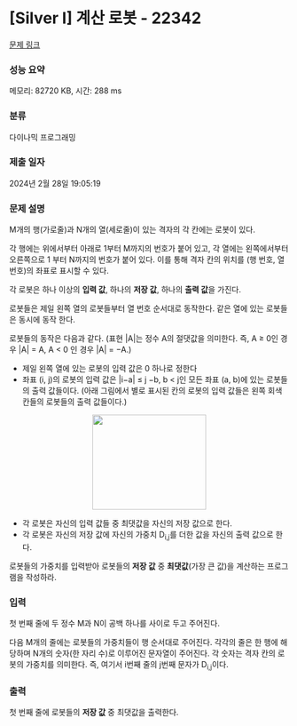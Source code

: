 # [Silver I] 계산 로봇 - 22342 

[문제 링크](https://www.acmicpc.net/problem/22342) 

### 성능 요약

메모리: 82720 KB, 시간: 288 ms

### 분류

다이나믹 프로그래밍

### 제출 일자

2024년 2월 28일 19:05:19

### 문제 설명

<p>M개의 행(가로줄)과 N개의 열(세로줄)이 있는 격자의 각 칸에는 로봇이 있다.</p>

<p>각 행에는 위에서부터 아래로 1부터 M까지의 번호가 붙어 있고, 각 열에는 왼쪽에서부터 오른쪽으로 1 부터 N까지의 번호가 붙어 있다. 이를 통해 격자 칸의 위치를 (행 번호, 열 번호)의 좌표로 표시할 수 있다.</p>

<p>각 로봇은 하나 이상의 <strong>입력 값</strong>, 하나의 <strong>저장 값</strong>, 하나의 <strong>출력 값</strong>을 가진다.</p>

<p>로봇들은 제일 왼쪽 열의 로봇들부터 열 번호 순서대로 동작한다. 같은 열에 있는 로봇들은 동시에 동작 한다.</p>

<p>로봇들의 동작은 다음과 같다. (표현 |A|는 정수 A의 절댓값을 의미한다. 즉, A ≥ 0인 경우 |A| = A, A < 0 인 경우 |A| = −A.)</p>

<ul>
	<li>제일 왼쪽 열에 있는 로봇의 입력 값은 0 하나로 정한다</li>
	<li>좌표 (i, j)의 로봇의 입력 값은 |i−a| ≤ j −b, b < j인 모든 좌표 (a, b)에 있는 로봇들의 출력 값들이다. (아래 그림에서 별로 표시된 칸의 로봇의 입력 값들은 왼쪽 회색 칸들의 로봇들의 출력 값들이다.)</li>
</ul>

<p style="text-align: center;"><img alt="" src="https://upload.acmicpc.net/86260f1f-3bf9-4fb1-9c31-4d9f876c3bb2/-/preview/" style="width: 205px; height: 171px;"></p>

<ul>
	<li>각 로봇은 자신의 입력 값들 중 최댓값을 자신의 저장 값으로 한다.</li>
	<li>각 로봇은 자신의 저장 값에 자신의 가중치 D<sub>i,j</sub>를 더한 값을 자신의 출력 값으로 한다.</li>
</ul>

<p>로봇들의 가중치를 입력받아 로봇들의 <strong>저장 값</strong> 중 <strong>최댓값</strong>(가장 큰 값)을 계산하는 프로그램을 작성하라.</p>

### 입력 

 <p>첫 번째 줄에 두 정수 M과 N이 공백 하나를 사이로 두고 주어진다.</p>

<p>다음 M개의 줄에는 로봇들의 가중치들이 행 순서대로 주어진다. 각각의 줄은 한 행에 해당하며 N개의 숫자(한 자리 수)로 이루어진 문자열이 주어진다. 각 숫자는 격자 칸의 로봇의 가중치를 의미한다. 즉, 여기서 i번째 줄의 j번째 문자가 D<sub>i,j</sub>이다.</p>

### 출력 

 <p>첫 번째 줄에 로봇들의 <strong>저장 값</strong> 중 최댓값을 출력한다.</p>

